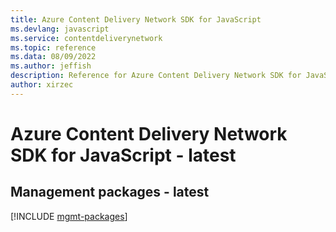 ```yaml
---
title: Azure Content Delivery Network SDK for JavaScript
ms.devlang: javascript
ms.service: contentdeliverynetwork
ms.topic: reference
ms.data: 08/09/2022
ms.author: jeffish
description: Reference for Azure Content Delivery Network SDK for JavaScript
author: xirzec
---
```

# Azure Content Delivery Network SDK for JavaScript - latest

## Management packages - latest
[!INCLUDE [mgmt-packages](content-delivery-network-mgmt-index.md)]